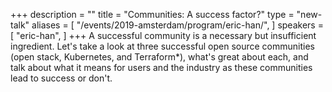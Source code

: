 +++
description = ""
title = "Communities: A success factor?"
type = "new-talk"
aliases = [
        "/events/2019-amsterdam/program/eric-han/",
]
speakers = [
        "eric-han",
]
+++
A successful community is a necessary but insufficient ingredient. Let's take a look at three successful open source communities (open stack, Kubernetes, and Terraform*), what's great about each, and talk about what it means for users and the industry as these communities lead to success or don't.